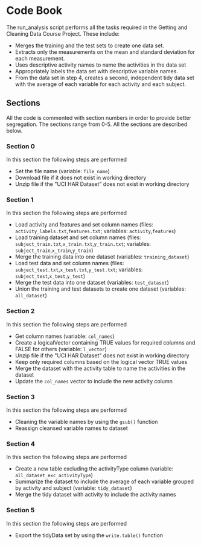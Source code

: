 # Code Book

The run_analysis script performs all the tasks required in the Getting and Cleaning Data Course Project. These include:
  - Merges the training and the test sets to create one data set.
  - Extracts only the measurements on the mean and standard deviation for each measurement.
  - Uses descriptive activity names to name the activities in the data set
  - Appropriately labels the data set with descriptive variable names.
  - From the data set in step 4, creates a second, independent tidy data set with the average of each variable for each activity and each subject.

## Sections
All the code is commented with section numbers in order to provide better segregation. The sections range from 0-5. All the sections are described below.

### Section 0
In this section the following steps are performed
  - Set the file name (variable: `file_name`)
  - Download file if it does not exist in working directory
  - Unzip file if the "UCI HAR Dataset" does not exist in working directory

### Section 1
In this section the following steps are performed
  - Load activity and features and set column names (files: `activity_labels.txt`,`features.txt`; variables: `activity`,`features`)
  - Load training dataset and set column names (files: `subject_train.txt`,`x_train.txt`,`y_train.txt`; variables: `subject_train`,`x_train`,`y_train`)
  - Merge the training data into one dataset (variables: `training_dataset`)
  - Load test data and set column names  (files: `subject_test.txt`,`x_test.txt`,`y_test.txt`; variables: `subject_test`,`x_test`,`y_test`)
  - Merge the test data into one dataset (variables: `test_dataset`)
  - Union the training and test datasets to create one dataset (variables: `all_dataset`)

### Section 2
In this section the following steps are performed
  - Get column names (variable: `col_names`)
  - Create a logicalVector containing TRUE values for required columns and FALSE for others (variable: `l_vector`)
  - Unzip file if the "UCI HAR Dataset" does not exist in working directory
  - Keep only required columns based on the logical vector TRUE values
  - Merge the dataset with the activity table to name the activities in the dataset
  - Update the `col_names` vector to include the new activity column

### Section 3
In this section the following steps are performed
  - Cleaning the variable names by using the `gsub()` function
  - Reassign cleansed variable names to dataset

### Section 4
In this section the following steps are performed
  - Create a new table excluding the activityType column (variable: `all_dataset_exc_activityType`)
  - Summarize the dataset to include the average of each variable grouped by activity and subject (variable: `tidy_dataset`)
  - Merge the tidy dataset with activity to include the activity names

### Section 5
In this section the following steps are performed
  - Export the tidyData set by using the `write.table()` function 